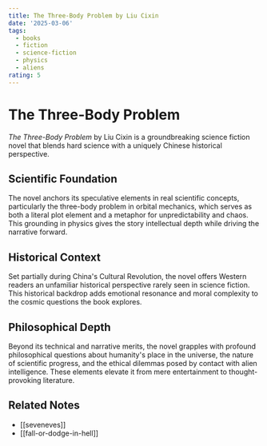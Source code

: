 ```yaml
---
title: The Three-Body Problem by Liu Cixin
date: '2025-03-06'
tags:
  - books
  - fiction
  - science-fiction
  - physics
  - aliens
rating: 5
---
```


# The Three-Body Problem

*The Three-Body Problem* by Liu Cixin is a groundbreaking science fiction novel that blends hard science with a uniquely Chinese historical perspective.

## Scientific Foundation

The novel anchors its speculative elements in real scientific concepts, particularly the three-body problem in orbital mechanics, which serves as both a literal plot element and a metaphor for unpredictability and chaos. This grounding in physics gives the story intellectual depth while driving the narrative forward.

## Historical Context

Set partially during China's Cultural Revolution, the novel offers Western readers an unfamiliar historical perspective rarely seen in science fiction. This historical backdrop adds emotional resonance and moral complexity to the cosmic questions the book explores.

## Philosophical Depth

Beyond its technical and narrative merits, the novel grapples with profound philosophical questions about humanity's place in the universe, the nature of scientific progress, and the ethical dilemmas posed by contact with alien intelligence. These elements elevate it from mere entertainment to thought-provoking literature.

## Related Notes

- [[seveneves]]
- [[fall-or-dodge-in-hell]]
